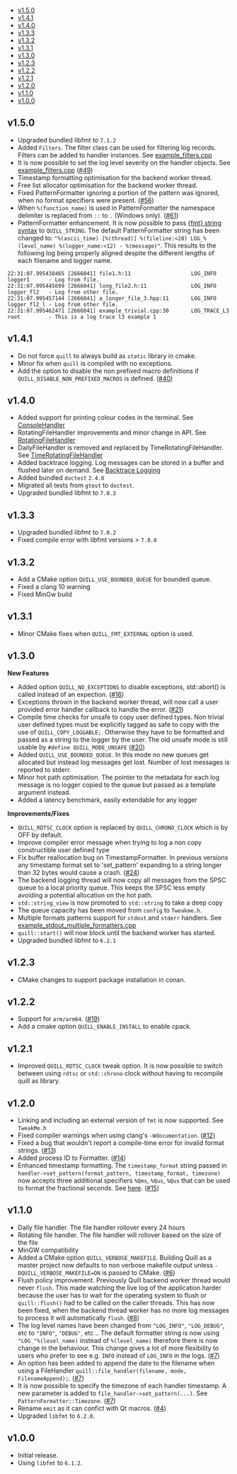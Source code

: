 -  [v1.5.0](#v1.5.0)
-  [v1.4.1](#v1.4.1)
-  [v1.4.0](#v1.4.0)
-  [v1.3.3](#v1.3.3)
-  [v1.3.2](#v1.3.2)
-  [v1.3.1](#v1.3.1)
-  [v1.3.0](#v1.3.0)
-  [v1.2.3](#v1.2.3)
-  [v1.2.2](#v1.2.2)
-  [v1.2.1](#v1.2.1)
-  [v1.2.0](#v1.2.0)
-  [v1.1.0](#v1.1.0)
-  [v1.0.0](#v1.0.0)

## v1.5.0
- Upgraded bundled libfmt to `7.1.2`
- Added `Filters`. The filter class can be used for filtering log records. Filters can be added to handler instances. See [example_filters.cpp](https://github.com/odygrd/quill/blob/master/examples/example_filters.cpp)
- It is now possible to set the log level severity on the handler objects. See [example_filters.cpp](https://github.com/odygrd/quill/blob/master/examples/example_handler_log_levels.cpp) ([#49](https://github.com/odygrd/quill/issues/49))
- Timestamp formatting optimisation for the backend worker thread.
- Free list allocator optimisation for the backend worker thread.
- Fixed PatternFormatter ignoring a portion of the pattern was ignored, when no format specifiers were present. ([#56](https://github.com/odygrd/quill/issues/56))
- When `%(function_name)` is used in PatternFormatter the namespace delimiter is replaced from `::` to `.` (Windows only). ([#61](https://github.com/odygrd/quill/issues/61))
- PatternFormatter enhancement. It is now possible to pass [{fmt} string syntax](https://fmt.dev/latest/syntax.html) to `QUILL_STRING`. The default PatternFormatter string has been changed to: `"%(ascii_time) [%(thread)] %(fileline:<28) LOG_%(level_name) %(logger_name:<12) - %(message)"`. This results to the following log being properly aligned despite the different lengths of each filename and logger name.
```
22:31:07.995438465 [2666041] file1.h:11                   LOG_INFO      logger1      - Log from file.
22:31:07.995445699 [2666041] long_file2.h:11              LOG_INFO      logger_fl2   - Log from other file.
22:31:07.995457144 [2666041] a_longer_file_3.hpp:11       LOG_INFO      logger_fl2_l - Log from other file.
22:31:07.995462471 [2666041] example_trivial.cpp:30       LOG_TRACE_L3  root         - This is a log trace l3 example 1
```

## v1.4.1
- Do not force `quill` to always build as `static` library in cmake.
- Minor fix when `quill` is compiled with no exceptions.
- Add the option to disable the non prefixed macro definitions if `QUILL_DISABLE_NON_PREFIXED_MACROS` is defined. ([#40](https://github.com/odygrd/quill/issues/40)) 

## v1.4.0
- Added support for printing colour codes in the terminal. See [ConsoleHandler](https://github.com/odygrd/quill/wiki/2.-Handlers#consolehandler)
- RotatingFileHandler improvements and minor change in API. See [RotatingFileHandler](https://github.com/odygrd/quill/wiki/2.-Handlers#rotatingfilehandler)
- DailyFileHandler is removed and replaced by TimeRotatingFileHandler. See [TimeRotatingFileHandler](https://github.com/odygrd/quill/wiki/2.-Handlers#timerotatingfilehandler)
- Added backtrace logging. Log messages can be stored in a buffer and flushed later on demand. See [Backtrace Logging](https://github.com/odygrd/quill/wiki/6.-Backtrace-Logging)
- Added bundled `doctest` `2.4.0`
- Migrated all tests from `gtest` to `doctest`.
- Upgraded bundled libfmt to `7.0.3`

## v1.3.3
- Upgraded bundled libfmt to `7.0.2`
- Fixed compile error with libfmt versions > `7.0.0`

## v1.3.2
-  Add a CMake option `QUILL_USE_BOUNDED_QUEUE` for bounded queue.
-  Fixed a clang 10 warning
-  Fixed MinGw build

## v1.3.1
-  Minor CMake fixes when `QUILL_FMT_EXTERNAL` option is used.

## v1.3.0
**New Features**
-  Added option `QUILL_NO_EXCEPTIONS` to disable exceptions, std::abort() is called instead of an expection. ([#16](https://github.com/odygrd/quill/issues/16))
-  Exceptions thrown in the backend worker thread, will now call a user provided error handler callback to handle the error. ([#21](https://github.com/odygrd/quill/issues/21))
-  Compile time checks for unsafe to copy user defined types. Non trivial user defined types must be explicitly tagged as safe to copy with the use of `QUILL_COPY_LOGGABLE;`. Otherwise they have to be formatted and passed as a string to the logger by the user. The old unsafe mode is still usable by `#define QUILL_MODE_UNSAFE` ([#20](https://github.com/odygrd/quill/issues/20))
-  Added `QUILL_USE_BOUNDED_QUEUE`. In this mode no new queues get allocated but instead log messages get lost. Number of lost messages is reported to stderr.
-  Minor hot path optimisation. The pointer to the metadata for each log message is no logger copied to the queue but passed as a template argument instead.
-  Added a latency benchmark, easily extendable for any logger

**Improvements/Fixes**
-  `QUILL_RDTSC_CLOCK` option is replaced by `QUILL_CHRONO_CLOCK` which is by OFF by default.
-  Improve compiler error message when trying to log a non copy constructible user defined type
-  Fix buffer reallocation bug on TimestampFormatter. In previous versions any timestamp format set to 'set_pattern' expanding to a string longer than 32 bytes would cause a crash. ([#24](https://github.com/odygrd/quill/issues/24))
-  The backend logging thread will now copy all messages from the SPSC queue to a local priority queue. This keeps the SPSC less empty avoiding a potential allocation on the hot path.
-  `std::string_view` is now promoted to `std::string` to take a deep copy
-  The queue capacity has been moved from `config` to `Tweakme.h`.
-  Multiple formats patterns support for `stdout` and `stderr` handlers. See [example_stdout_multiple_formatters.cpp](https://github.com/odygrd/quill/blob/master/examples/example_custom_formatter.cpp)
-  `quill::start()` will now block until the backend worker has started.
-  Upgraded bundled libfmt to `6.2.1`

## v1.2.3
-  CMake changes to support package installation in conan.

## v1.2.2
-  Support for `arm/arm64`. ([#19](https://github.com/odygrd/quill/issues/19))
-  Add a cmake option `QUILL_ENABLE_INSTALL` to enable cpack.

## v1.2.1
-  Improved `QUILL_RDTSC_CLOCK` tweak option. It is now possible to switch between using `rdtsc` or `std::chrono` clock without having to recompile quill as library.

## v1.2.0
-  Linking and including an external version of `fmt` is now supported. See `TweakMe.h`
-  Fixed compiler warnings when using clang's `-Wdocumentation`. ([#12](https://github.com/odygrd/quill/issues/12))
-  Fixed a bug that wouldn't report a compile-time error for invalid format strings. ([#13](https://github.com/odygrd/quill/issues/13))
-  Added process ID to Formatter. ([#14](https://github.com/odygrd/quill/issues/14))
-  Enhanced timestamp formatting. The `timestamp_format` string passed in `handler->set_pattern(format_pattern, timestamp_format, timezone)` now accepts three additional specifiers `%Qms`, `%Qus`, `%Qus` that can be used to format the fractional seconds. See [here](https://github.com/odygrd/quill/wiki/3.-Formatters). ([#15](https://github.com/odygrd/quill/issues/15))

## v1.1.0
-  Daily file handler. The file handler rollover every 24 hours
-  Rotating file handler. The file handler will rollover based on the size of the file
-  MinGW compatibility
-  Added a CMake option `QUILL_VERBOSE_MAKEFILE`. Building Quill as a master project now defaults to non verbose makefile output unless `-DQUILL_VERBOSE_MAKEFILE=ON` is passed to CMake. ([#6](https://github.com/odygrd/quill/issues/6))
-  Flush policy improvement. Previously Quill backend worker thread would never `flush`. This made watching the live log of the application harder because the user has to wait for the operating system to flush or `quill::flush()` had to be called on the caller threads. This has now been fixed, when the backend thread worker has no more log messages to process it will automatically `flush`. ([#8](https://github.com/odygrd/quill/issues/8))
-  The log level names have been changed from `"LOG_INFO"`, `"LOG_DEBUG"`, etc to `"INFO"`, `"DEBUG"`, etc .. The default formatter string is now using `"LOG_"%(level_name)` instead of `%(level_name)` therefore there is now change in the behaviour. This change gives a lot of more flexibility to users who prefer to see e.g. `INFO` instead of `LOG_INFO` in the logs. ([#7](https://github.com/odygrd/quill/issues/7))
-  An option has been added to append the date to the filename when using a FileHandler `quill::file_handler(filename, mode, FilenameAppend);`. ([#7](https://github.com/odygrd/quill/issues/7))
-  It is now possible to specify the timezone of each handler timestamp. A new parameter is added to `file_handler->set_pattern(...)`. See `PatternFormatter::Timezone`. ([#7](https://github.com/odygrd/quill/issues/7))
-  Rename `emit` as it can confict with Qt macros. ([#4](https://github.com/odygrd/quill/issues/4))
-  Upgraded `libfmt` to `6.2.0`.

## v1.0.0
-  Initial release.
-  Using `libfmt` to `6.1.2`.

